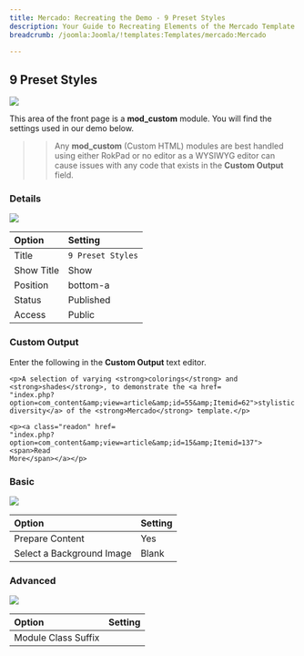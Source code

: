 ```yaml
---
title: Mercado: Recreating the Demo - 9 Preset Styles
description: Your Guide to Recreating Elements of the Mercado Template for Joomla
breadcrumb: /joomla:Joomla/!templates:Templates/mercado:Mercado

---
```


9 Preset Styles
-----

![][demo]

This area of the front page is a **mod_custom** module. You will find the settings used in our demo below.

>> Any **mod_custom** (Custom HTML) modules are best handled using either RokPad or no editor as a WYSIWYG editor can cause issues with any code that exists in the **Custom Output** field.

### Details

![][demo2]

| Option     | Setting              |  
| :--------- | :------------------- |  
| Title      | `9 Preset Styles`    |  
| Show Title | Show                 |  
| Position   | bottom-a             |  
| Status     | Published            |  
| Access     | Public               |  

### Custom Output

Enter the following in the **Custom Output** text editor.

~~~
<p>A selection of varying <strong>colorings</strong> and
<strong>shades</strong>, to demonstrate the <a href=
"index.php?option=com_content&amp;view=article&amp;id=55&amp;Itemid=62">stylistic
diversity</a> of the <strong>Mercado</strong> template.</p>

<p><a class="readon" href=
"index.php?option=com_content&amp;view=article&amp;id=15&amp;Itemid=137"><span>Read
More</span></a></p>
~~~

### Basic

![][demo3]

| Option                    | Setting |  
| :------------------------ | :------ |  
| Prepare Content           | Yes     |  
| Select a Background Image | Blank   |

### Advanced

![][demo4]

| Option              | Setting |  
| :------------------ | :------ |  
| Module Class Suffix |         |  

[demo]: assets/demo_11.jpeg
[demo2]: assets/demo_11a.jpeg
[demo3]: assets/demo_11b.jpeg
[demo4]: assets/demo_11c.jpeg
